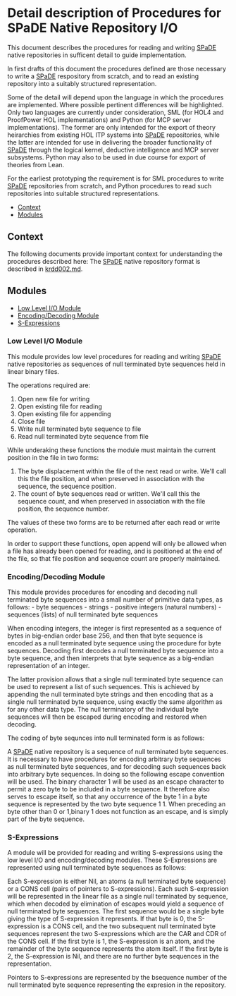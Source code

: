# Detail description of Procedures for SPaDE Native Repository I/O

This document describes the procedures for reading and writing [SPaDE](../docs/tlad001.md#spade) native repositories in sufficent detail to guide implementation.

In first drafts of this document the procedures defined are those necessary to write a [SPaDE](../docs/tlad001.md#spade) respository from scratch, and to read an existing repository into a suitably structured representation.

Some of the detail will depend upon the language in which the procedures are implemented.
Where possible pertinent differences will be highlighted.
Only two languages are currently under consideration, SML (for HOL4 and ProofPower HOL implementations) and Python (for MCP server implementations).
The former are only intended for the export of theory heirarchies from existing HOL ITP systems into [SPaDE](../docs/tlad001.md#spade) repositories, while the latter are intended for use in delivering the broader functionality of [SPaDE](../docs/tlad001.md#spade) through the logical kernel, deductive intelligence and MCP server subsystems.
Python may also to be used in due course for export of theories from Lean.

For the earliest prototyping the requirement is for SML procedures to write [SPaDE](../docs/tlad001.md#spade) repositories from scratch, and Python procedures to read such repositories into suitable structured representations.

- [Context](#context)
- [Modules](#modules)


## Context

The following documents provide important context for understanding the procedures described here:
The [SPaDE](../docs/tlad001.md#spade) native repository format is described in [krdd002.md](krdd002.md).

## Modules

- [Low Level I/O Module](#low-level-io-module)
- [Encoding/Decoding Module](#encodingdecoding-module)
- [S-Expressions](#s-expressions)

### Low Level I/O Module

This module provides low level procedures for reading and writing [SPaDE](../docs/tlad001.md#spade) native repositories as sequences of null terminated byte sequences held in linear binary files.

The operations required are:

1. Open new file for writing
2. Open existing file for reading
3. Open existing file for appending
4. Close file
5. Write null terminated byte sequence to file
6. Read null terminated byte sequence from file

While underaking these functions the module must maintain the current position in the file in two forms:

1. The byte displacement within the file of the next read or write.  We'll call this the file position, and when preserved in association with the sequence, the sequence position.
2. The count of byte sequences read or written.  We'll call this the sequence count, and when preserved in association with the file position, the sequence number.

The values of these two forms are to be returned after each read or write operation.

In order to support these functions, open append will only be allowed when a file has already been opened for reading, and is positioned at the end of the file, so that file position and sequence count are properly maintained.

### Encoding/Decoding Module

This module provides procedures for encoding and decoding null terminated byte sequences into a small number of primitive data types, as follows:
    - byte sequences
    - strings
    - positive integers (natural numbers)
    - sequences (lists) of null terminated byte sequences

When encoding integers, the integer is first represented as a sequence of bytes in big-endian order base 256, and then that byte sequence is encoded as a null terminated byte sequence using the procedure for byte sequences.
Decoding first decodes a null terminated byte sequence into a byte sequence, and then interprets that byte sequence as a big-endian representation of an integer.

The latter provision allows that a single null terminated byte sequence can be used to represent a list of such sequences.
This is achieved by appending the null terminated byte strings and then encoding that as a single null terminated byte sequence, using exactly the same algorithm as for any other data type.
The null terminatory of the individual byte sequences will then be escaped during encoding and restored when decoding.

The coding of byte sequnces into null terminated form is as follows:

A [SPaDE](../docs/tlad001.md#spade) native repository is a sequence of null terminated byte sequences.
It is necessary to have procedures for encoding arbitrary byte sequences as null terminated byte sequences, and for decoding such sequences back into arbitrary byte sequences.
In doing so the following escape convention will be used.
The binary character 1 will be used as an escape character to permit a zero byte to be included in a byte sequence.
It therefore also serves to escape itself, so that any occurrence of the byte 1 in a byte sequence is represented by the two byte sequence 1 1.
When preceding an byte other than 0 or 1,binary 1 does not function as an escape, and is simply part of the byte sequence.

### S-Expressions

A module will be provided for reading and writing S-expressions using the low level I/O and encoding/decoding modules.
These S-Expressions are represented using null terminated byte sequences as follows:

Each S-expression is either Nil, an atoms (a null terminated byte sequence) or a CONS cell (pairs of pointers to S-expressions).
Each such S-expression will be represented in the linear file as a single null terminated by sequence, which when decoded by elimination of escapes would yield a sequence of null terminated byte sequences.
The first sequence would be a single byte giving the type of S-expression it represents.
If that byte is 0, the S-expression is a CONS cell, and the two subsequent null terminated byte sequences represent the two S-expressions which are the CAR and CDR of the CONS cell.
If the first byte is 1, the S-expression is an atom, and the remainder of the byte sequence represents the atom itself.
If the first byte is 2, the S-expression is Nil, and there are no further byte sequences in the representation.

Pointers to S-expressions are represented by the bsequence number of the null terminated byte sequence representing the expresion in the repository.
